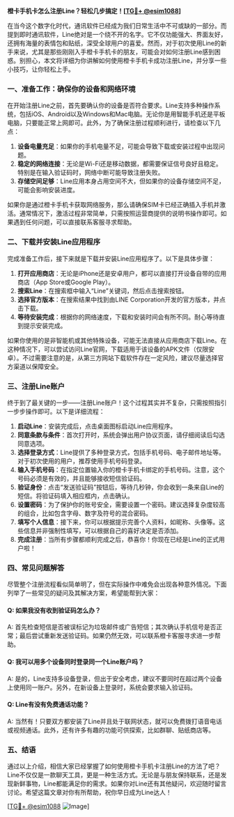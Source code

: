 **橙卡手机卡怎么注册Line？轻松几步搞定！[[TG💪+ @esim1088](https://t.me/s/esim1088)]**

在当今这个数字化时代，通讯软件已经成为我们日常生活中不可或缺的一部分。而提到即时通讯软件，Line绝对是一个绕不开的名字。它不仅功能强大、界面友好，还拥有海量的表情包和贴纸，深受全球用户的喜爱。然而，对于初次使用Line的新手来说，尤其是那些刚刚入手橙卡手机卡的朋友，可能会对如何注册Line感到困惑。别担心，本文将详细为你讲解如何使用橙卡手机卡成功注册Line，并分享一些小技巧，让你轻松上手。

### 一、准备工作：确保你的设备和网络环境

在开始注册Line之前，首先要确认你的设备是否符合要求。Line支持多种操作系统，包括iOS、Android以及Windows和Mac电脑。无论你是用智能手机还是平板电脑，只要能正常上网即可。此外，为了确保注册过程顺利进行，请检查以下几点：

1. **设备电量充足**：如果你的手机电量不足，可能会导致下载或安装过程中出现问题。
2. **稳定的网络连接**：无论是Wi-Fi还是移动数据，都需要保证信号良好且稳定。特别是在输入验证码时，网络中断可能导致注册失败。
3. **存储空间足够**：Line应用本身占用空间不大，但如果你的设备存储空间不足，可能会影响安装进度。

如果你是通过橙卡手机卡获取网络服务，那么请确保SIM卡已经正确插入手机并激活。通常情况下，激活过程非常简单，只需按照运营商提供的说明书操作即可。如果遇到任何问题，可以直接联系客服寻求帮助。

### 二、下载并安装Line应用程序

完成准备工作后，接下来就是下载并安装Line应用程序了。以下是具体步骤：

1. **打开应用商店**：无论是iPhone还是安卓用户，都可以直接打开设备自带的应用商店（App Store或Google Play）。
2. **搜索Line**：在搜索框中输入“Line”关键词，然后点击搜索按钮。
3. **选择官方版本**：在搜索结果中找到由LINE Corporation开发的官方版本，并点击下载。
4. **等待安装完成**：根据你的网络速度，下载和安装时间会有所不同。耐心等待直到提示安装完成。

如果你使用的是非智能机或其他特殊设备，可能无法直接从应用商店下载Line。在这种情况下，可以尝试访问Line官网，下载适用于该设备的APK文件（仅限安卓）。不过需要注意的是，从第三方网站下载软件存在一定风险，建议尽量选择官方渠道以保障安全。

### 三、注册Line账户

终于到了最关键的一步——注册Line账户！这个过程其实并不复杂，只需按照指引一步步操作即可。以下是详细流程：

1. **启动Line**：安装完成后，点击桌面图标启动Line应用程序。
2. **同意条款与条件**：首次打开时，系统会弹出用户协议页面，请仔细阅读后勾选同意选项。
3. **选择登录方式**：Line提供了多种登录方式，包括手机号码、电子邮件地址等。对于初次使用的用户，推荐使用手机号码登录。
4. **输入手机号码**：在指定位置输入你的橙卡手机卡绑定的手机号码。注意，这个号码必须是有效的，并且能够接收短信验证码。
5. **验证身份**：点击“发送验证码”按钮后，等待几秒钟，你会收到一条来自Line的短信。将验证码填入相应框内，点击确认。
6. **设置密码**：为了保护你的账号安全，需要设置一个密码。建议选择复杂度较高的组合，比如包含字母、数字及符号的混合密码。
7. **填写个人信息**：接下来，你可以根据提示完善个人资料，如昵称、头像等。这些信息并非强制性填写，可以根据自己的喜好决定是否添加。
8. **完成注册**：当所有步骤都顺利完成之后，恭喜你！你现在已经是Line的正式用户啦！

### 四、常见问题解答

尽管整个注册流程看似简单明了，但在实际操作中难免会出现各种意外情况。下面列举了一些常见的疑问及其解决方案，希望能帮到大家：

#### Q: 如果我没有收到验证码怎么办？
A: 首先检查短信是否被误标记为垃圾邮件或广告短信；其次确认手机信号是否正常；最后尝试重新发送验证码。如果仍然无效，可以联系橙卡客服寻求进一步帮助。

#### Q: 我可以用多个设备同时登录同一个Line账户吗？
A: 是的，Line支持多设备登录，但出于安全考虑，建议不要同时在超过两个设备上使用同一账户。另外，在新设备上登录时，系统会要求输入验证码。

#### Q: Line有没有免费通话功能？
A: 当然有！只要双方都安装了Line并且处于联网状态，就可以免费拨打语音电话或视频通话。此外，还有许多有趣的功能可供探索，比如群聊、贴纸商店等。

### 五、结语

通过以上介绍，相信大家已经掌握了如何使用橙卡手机卡注册Line的方法了吧？Line不仅仅是一款聊天工具，更是一种生活方式。无论是与朋友保持联系，还是发现新鲜事物，Line都能满足你的需求。如果你对Line还有其他疑问，欢迎随时留言讨论。希望这篇文章对你有所帮助，祝你早日成为Line达人！

[[TG💪+ @esim1088](https://t.me/s/esim1088) ![Image](https://i.postimg.cc/4NQfJmqS/Snipaste-2025-05-13-00-14-12.png)]